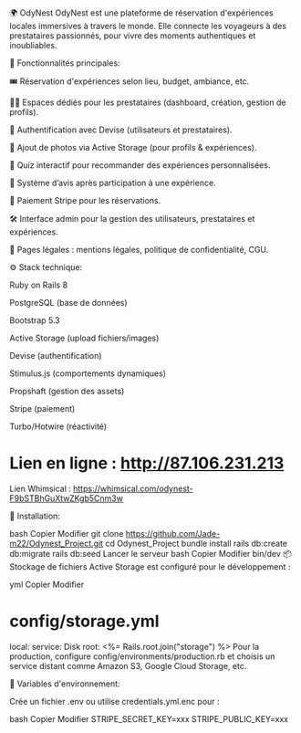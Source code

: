 🌍 OdyNest
OdyNest est une plateforme de réservation d'expériences locales immersives à travers le monde. Elle connecte les voyageurs à des prestataires passionnés, pour vivre des moments authentiques et inoubliables.

🚀 Fonctionnalités principales:

🎟️ Réservation d'expériences selon lieu, budget, ambiance, etc.

🧑‍💼 Espaces dédiés pour les prestataires (dashboard, création, gestion de profils).

🔐 Authentification avec Devise (utilisateurs et prestataires).

📸 Ajout de photos via Active Storage (pour profils & expériences).

🧭 Quiz interactif pour recommander des expériences personnalisées.

💬 Système d’avis après participation à une expérience.

🛒 Paiement Stripe pour les réservations.

🛠️ Interface admin pour la gestion des utilisateurs, prestataires et expériences.

📄 Pages légales : mentions légales, politique de confidentialité, CGU.

⚙️ Stack technique:

Ruby on Rails 8

PostgreSQL (base de données)

Bootstrap 5.3

Active Storage (upload fichiers/images)

Devise (authentification)

Stimulus.js (comportements dynamiques)

Propshaft (gestion des assets)

Stripe (paiement)

Turbo/Hotwire (réactivité)

# Lien en ligne : http://87.106.231.213
Lien Whimsical : https://whimsical.com/odynest-F9bSTBhGuXtwZKgb5Cnm3w

🔧 Installation:

bash
Copier
Modifier
git clone https://github.com/Jade-m22/Odynest_Project.git
cd Odynest_Project
bundle install
rails db:create db:migrate
rails db:seed
Lancer le serveur
bash
Copier
Modifier
bin/dev
📦 Stockage de fichiers
Active Storage est configuré pour le développement :

yml
Copier
Modifier

# config/storage.yml

local:
service: Disk
root: <%= Rails.root.join("storage") %>
Pour la production, configure config/environments/production.rb et choisis un service distant comme Amazon S3, Google Cloud Storage, etc.

🔑 Variables d'environnement:

Crée un fichier .env ou utilise credentials.yml.enc pour :

bash
Copier
Modifier
STRIPE_SECRET_KEY=xxx
STRIPE_PUBLIC_KEY=xxx
